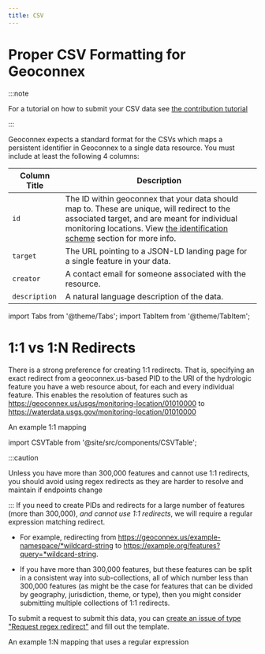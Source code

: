 ```yaml
---
title: CSV
---
```


# Proper CSV Formatting for Geoconnex

:::note

For a tutorial on how to submit your CSV data see [the contribution tutorial](../../../contributing/overview.md)

:::

Geoconnex expects a standard format for the CSVs which maps a persistent identifier in Geoconnex to a single data resource. You must include at least the following 4 columns:

| Column Title  | Description                                                                                                                                                        |
| ------------- | ------------------------------------------------------------------------------------------------------------------------------------------------------------------ |
| `id`          | The ID within geoconnex that your data should map to. These are unique, will redirect to the associated target, and are meant for individual monitoring locations. View [the identification scheme](/contributing/step-1) section for more info. |
| `target`      | The URL pointing to a JSON-LD landing page for a single feature in your data.                                                                                      |
| `creator`     | A contact email for someone associated with the resource.                                                                                                          |
| `description` | A natural language description of the data.                                                                                                                        |

import Tabs from '@theme/Tabs';
import TabItem from '@theme/TabItem';

# 1:1 vs 1:N Redirects

<Tabs>
  <TabItem value="github" label="1:1 Redirects" default>

There is a strong preference for creating 1:1 redirects. That is, specifying an exact redirect from a geoconnex.us-based PID to the URI of the hydrologic feature you have a web resource about, for each and every individual feature.
This enables the resolution of features such as https://geoconnex.us/usgs/monitoring-location/01010000 to https://waterdata.usgs.gov/monitoring-location/01010000


<!-- We need to put this behind a div and not use ## for a header since the header would be rendered
in the docusaurus sidebar even if it is in the othertab that isn't opened -->
<div style={{ fontSize: '24px', fontWeight: 'bold', marginTop: '20px' }}>
  An example 1:1 mapping

</div>


import CSVTable from '@site/src/components/CSVTable';

<CSVTable csvUrl="https://raw.githubusercontent.com/internetofwater/geoconnex.us/master/namespaces/iow/demo.csv" />

  </TabItem>
  <TabItem value="register" label="1:N Regex Redirects">

:::caution

Unless you have more than 300,000 features and cannot use 1:1 redirects, you should avoid using regex redirects as they are harder to resolve and maintain if endpoints change

:::
If you need to create PIDs and redirects for a large number of features (more than 300,000), _and cannot use 1:1 redirects_, we will require a regular expression matching redirect.

- For example, redirecting from https://geoconnex.us/example-namespace/*wildcard-string to https://example.org/features?query=*wildcard-string.

- If you have more than 300,000 features, but these features can be split in a consistent way into sub-collections, all of which number less than 300,000 features (as might be the case for features that can be divided by geography, jurisdiction, theme, or type), then you might consider submitting multiple collections of 1:1 redirects.

To submit a request to submit this data, you can [create an issue of type "Request regex redirect"](https://github.com/internetofwater/geoconnex.us/issues/new?assignees=dblodgett-usgs%2C+ksonda&labels=PID+request&template=request-regex-redirect.md&title=[regex+redirect+request) and fill out the template.

<div style={{ fontSize: '24px', fontWeight: 'bold', marginTop: '20px' }}>
An example 1:N mapping that uses a regular expression

</div>

<CSVTable csvUrl="https://raw.githubusercontent.com/internetofwater/geoconnex.us/master/namespaces/usgs/monitoring-location/monitoring-location.csv" />
  </TabItem>
</Tabs>